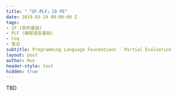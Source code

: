 ```yaml
---
title: "「SF-PLF」19 PE"
date: 2019-03-19 00:00:00 Z
tags:
- SF (软件基础)
- PLF (编程语言基础)
- Coq
- 笔记
subtitle: Programming Language Foundations - Partial Evaluation
layout: post
author: Hux
header-style: text
hidden: true
---
```


TBD
